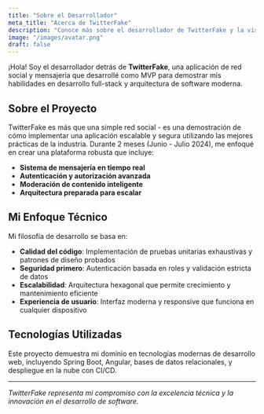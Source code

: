 ```yaml
---
title: "Sobre el Desarrollador"
meta_title: "Acerca de TwitterFake"
description: "Conoce más sobre el desarrollador de TwitterFake y la visión detrás de esta innovadora red social"
image: "/images/avatar.png"
draft: false
---
```


¡Hola! Soy el desarrollador detrás de **TwitterFake**, una aplicación de red social y mensajería que desarrollé como MVP para demostrar mis habilidades en desarrollo full-stack y arquitectura de software moderna.

## Sobre el Proyecto

TwitterFake es más que una simple red social - es una demostración de cómo implementar una aplicación escalable y segura utilizando las mejores prácticas de la industria. Durante 2 meses (Junio - Julio 2024), me enfoqué en crear una plataforma robusta que incluye:

- **Sistema de mensajería en tiempo real**
- **Autenticación y autorización avanzada**
- **Moderación de contenido inteligente**
- **Arquitectura preparada para escalar**

## Mi Enfoque Técnico

Mi filosofía de desarrollo se basa en:

- **Calidad del código**: Implementación de pruebas unitarias exhaustivas y patrones de diseño probados
- **Seguridad primero**: Autenticación basada en roles y validación estricta de datos
- **Escalabilidad**: Arquitectura hexagonal que permite crecimiento y mantenimiento eficiente
- **Experiencia de usuario**: Interfaz moderna y responsive que funciona en cualquier dispositivo

## Tecnologías Utilizadas

Este proyecto demuestra mi dominio en tecnologías modernas de desarrollo web, incluyendo Spring Boot, Angular, bases de datos relacionales, y despliegue en la nube con CI/CD.

---

*TwitterFake representa mi compromiso con la excelencia técnica y la innovación en el desarrollo de software.*
